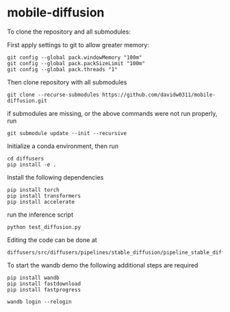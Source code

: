 # mobile-diffusion

To clone the repository and all submodules:

First apply settings to git to allow greater memory:

```
git config --global pack.windowMemory "100m"
git config --global pack.packSizeLimit "100m"
git config --global pack.threads "1"
```

Then clone repository with all submodules
```
git clone --recurse-submodules https://github.com/davidw0311/mobile-diffusion.git
```

if submodules are missing, or the above commands were not run properly, run
```
git submodule update --init --recursive
```

Initialize a conda environment, then run
```
cd diffusers
pip install -e .
```

Install the following dependencies
```
pip install torch
pip install transformers
pip install accelerate
```

run the inference script
```
python test_diffusion.py
```


Editing the code can be done at

```
diffusers/src/diffusers/pipelines/stable_diffusion/pipeline_stable_diffusion.py
```

To start the wandb demo the following additional steps are required
```
pip install wandb
pip install fastdownload
pip install fastprogress

wandb login --relogin
```